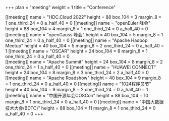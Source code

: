 +++ 
plan = "meeting"
weight = 1
title = "Conference"


[[meeting]]
    name = "HDC.Cloud 2022"
    height = 88
    box_104 = 3
    margin_8 = 1
    one_third_24 = 0
    a_half_40 = 0
[[meeting]]
    name = "openEuler 峰会"
    height = 88
    box_104 = 4
    margin_8 = 1
    one_third_24 = 0
    a_half_40 = 0
[[meeting]]
    name = "openGauss 峰会"
    height = 40
    box_104 = 5
    margin_8 = 1
    one_third_24 = 0
    a_half_40 = 0
[[meeting]]
    name = "Apache Hadoop Meetup"
    height = 40
    box_104 = 5
    margin_8 = 2
    one_third_24 = 0
    a_half_40 = 1
[[meeting]]
    name = "OSCAR"
    height = 24
    box_104 = 8
    margin_8 = 1
    one_third_24 = 0
    a_half_40 = 0  
[[meeting]]
    name = "Apache Summit"
    height = 24
    box_104 = 8
    margin_8 = 2
    one_third_24 = 1
    a_half_40 = 0
[[meeting]]
    name = "HUAWEI CONNECT"
    height = 24
    box_104 = 8
    margin_8 = 3
    one_third_24 = 2
    a_half_40 = 0
[[meeting]]
    name = "Apache Roadshow"
    height = 40
    box_104 = 9
    margin_8 = 1
    one_third_24 = 0
    a_half_40 = 0
[[meeting]]
    name = "1024程序员节"
    height = 40
    box_104 = 9
    margin_8 = 2
    one_third_24 = 0
    a_half_40 = 1
[[meeting]]
    name = "中国开源年会COSCon"
    height = 88
    box_104 = 10
    margin_8 = 1
    one_third_24 = 0
    a_half_40 = 0
[[meeting]]
    name = "中国大数据技术大会(BDTC)"
    height = 88
    box_104 = 11
    margin_8 = 1
    one_third_24 = 0
    a_half_40 = 0
+++